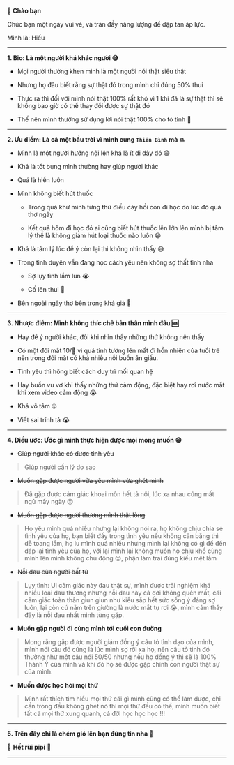 **👋 Chào bạn**

Chúc bạn một ngày vui vẻ, và tràn đầy năng lượng để dập tan áp lực.

Mình là: Hiếu

---

**1. Bio: Là một người khá khác người 😅**

- Mọi người thường khen mình là một người nói thật siêu thật

- Nhưng họ đâu biết rằng sự thật đó trong mình chỉ đúng 50% thui

- Thực ra thì đối với mình nói thật 100% rất khó vì 1 khi đã là sự thật thì sẽ không bao giờ có thể thay đổi được sự thật đó

- Thế nên mình thường sử dụng lời nói thật 100% cho tỏ tình 🥰

---

**2. Ưu điểm: Là cả một bầu trời vì mình cung `Thiên Bình` mà ♎**

+ Mình là một người hướng nội lên khá là ít đi đây đó 😅

+ Khá là tốt bụng mình thường hay giúp người khác

+ Quá là hiền luôn

+ Mình không biết hút thuốc

  + Trong quá khứ mình từng thử điếu cày hồi còn đi học do lúc đó quá thơ ngây
  
  + Kết quả hôm đi học đó ai cũng biết hút thuốc lên lớn lên mình bị tâm lý thế là không giám hút loại thuốc nào luôn 😁

+ Khá là tâm lý lúc để ý còn lại thì không nhìn thấy 😅

+ Trong tình duyên vẫn đang học cách yêu nên không sợ thất tình nha

  + Sợ lụy tình lắm lun 😭

  + Cố lên thui 🥰

+ Bên ngoài ngây thơ bên trong khá già 🤔

---

**3. Nhược điểm: Mình không thíc chê bản thân mình đâu 🆘**

- Hay để ý người khác, đôi khi nhìn thấy những thứ không nên thấy

- Có một đôi mắt 10/💯 vì quá tinh tường lên mất đi hồn nhiên của tuổi trẻ nên trong đôi mắt có khá nhiều nỗi buồn ẩn giấu.

- Tình yêu thì hông biết cách duy trì mối quan hệ

- Hay buồn vu vơ khi thấy những thứ cảm động, đặc biệt hay rơi nước mắt khi xem video cảm động 😭

- Khá vô tâm 🤐

- Viết sai trính tả 😭

---

**4. Điều ước: Ước gì mình thực hiện được mọi mong muốn 😁**

+ ~~Giúp người khác có được tình yêu~~
> Giúp người cần lý do sao

+ ~~Muốn gặp được người vừa yêu mình vừa ghét mình~~
> Đã gặp được cảm giác khoai môn hết tả nổi, lúc xa nhau cũng mất ngủ mấy ngày 😔

+ ~~Muốn gặp được người thương mình thật lòng~~
> Họ yêu mình quá nhiều nhưng lại không nói ra, họ không chịu chia sẻ tình yêu của họ, bạn biết đấy trong tình yêu nếu không cân bằng thì dễ toang lắm, họ iu mình quá nhiều nhưng mình lại không có gì để đền đáp lại tình yêu của họ, với lại mình lại không muốn họ chịu khổ cùng mình lên mình không chủ động 😔, phận làm trai đúng kiểu mệt lắm 

+ ~~Nỗi đau của người bất tử~~
> Lụy tình: Ui cảm giác này đau thật sự, mình được trải nghiệm khá nhiều loại đau thương nhưng nỗi đau này cả đời không quên mất, cái cảm giác toàn thân giun giun như kiểu sắp hết sức sống ý đáng sợ luôn, lại còn cứ nằm trên giường là nước mắt tự rơi 😭, mình cảm thấy đây là nỗi đau nhất mình từng gặp.

+ **Muốn gặp người đi cùng mình tới cuối con đường**
> Mong rằng gặp được người giám đồng ý câu tỏ tình dạo của mình, mình nói câu đó cũng là lúc mình sợ rời xa họ, nên câu tỏ tình đó thường như một câu nói 50/50 nhưng nếu họ đồng ý thì sẽ là 100% Thành Ý của mình và khi đó họ sẽ được gặp chính con người thật sự của mình.

+ **Muốn được học hỏi mọi thứ**
> Mình rất thích tìm hiểu mọi thứ cái gì mình cũng có thể làm được, chỉ cần trong đầu không ghét nó thì mọi thứ đều có thể, mình muốn biết tất cả mọi thứ xung quanh, cả đời học học học !!!

---

**5. Trên đây chỉ là chém gió lên bạn đừng tin nha 🤣**

🎊 **Hết rùi pipi** 🎊

----


